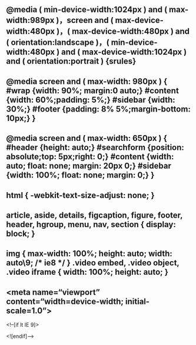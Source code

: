 @media ( min-device-width:1024px ) and ( max-width:989px )，screen and ( max-device-width:480px )，( max-device-width:480px ) and ( orientation:landscape )，( min-device-width:480px ) and ( max-device-width:1024px ) and ( orientation:portrait ) {srules}
------
@media screen and ( max-width: 980px ) {
#wrap {width: 90%; margin:0 auto;}
#content {width: 60%;padding: 5%;}
#sidebar {width: 30%;}
#footer {padding: 8% 5%;margin-bottom: 10px;}
}
------
@media screen and ( max-width: 650px ) {
#header {height: auto;}
#searchform {position: absolute;top: 5px;right: 0;}
#content {width: auto; float: none; margin: 20px 0;}
#sidebar {width: 100%; float: none; margin: 0;}
}
------
html {
-webkit-text-size-adjust: none;
}
------
article, aside, details, figcaption, figure, footer, header, hgroup, menu, nav, section {
display: block;
}
------
img {
max-width: 100%;
height: auto;
width: auto\9; /* ie8 */
}
.video embed, .video object, .video iframe {
width: 100%;
height: auto;
}
------
<meta name=“viewport” content=“width=device-width; initial-scale=1.0”>
------
<!–[if lt IE 9]>
<script src=”../../css3-mediaqueries.js”></script>
<![endif]–>
